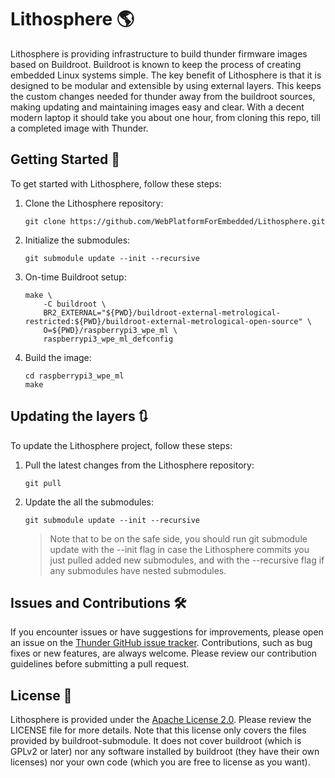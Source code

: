 # Lithosphere :earth_americas:

Lithosphere is providing infrastructure to build thunder firmware images based on Buildroot. Buildroot is known to keep the process of creating embedded Linux systems simple. The key benefit of Lithosphere is that it is designed to be modular and extensible by using external layers. This keeps the custom changes needed for thunder away from the buildroot sources, making updating and maintaining images easy and clear. With a decent modern laptop it should take you about one hour, from cloning this repo, till a completed image with Thunder.

## Getting Started :rocket:
To get started with Lithosphere, follow these steps:

1. Clone the Lithosphere repository:
    ``` shell
    git clone https://github.com/WebPlatformForEmbedded/Lithosphere.git
    ```

1. Initialize the submodules:
    ``` shell
    git submodule update --init --recursive
    ```

1. On-time Buildroot setup:
    ``` shell
    make \
        -C buildroot \
        BR2_EXTERNAL="${PWD}/buildroot-external-metrological-restricted:${PWD}/buildroot-external-metrological-open-source" \
        O=${PWD}/raspberrypi3_wpe_ml \
        raspberrypi3_wpe_ml_defconfig
    ```

1. Build the image:
    ``` shell
    cd raspberrypi3_wpe_ml
    make  
    ```

## Updating the layers :arrows_clockwise:

To update the Lithosphere project, follow these steps:

1. Pull the latest changes from the Lithosphere repository:
    ``` shell
    git pull
    ```

2. Update the all the submodules:
    ``` shell
    git submodule update --init --recursive
    ```

   > Note that to be on the safe side, you should run git submodule update with the --init flag in case the Lithosphere commits you just pulled added new submodules, and with the --recursive flag if any submodules have nested submodules.


## Issues and Contributions :hammer_and_wrench:

If you encounter issues or have suggestions for improvements, please open an issue on the [ Thunder GitHub issue tracker](https://github.com/rdkcentral/thunder/issues). Contributions, such as bug fixes or new features, are always welcome. Please review our contribution guidelines before submitting a pull request.

## License :scroll:

Lithosphere is provided under the [Apache License 2.0](LICENSE). Please review the LICENSE file for more details. Note that this license only covers the files provided by buildroot-submodule. It does not cover buildroot (which is GPLv2 or later) nor any software installed by buildroot (they have their own licenses) nor your own code (which you are free to license as you want).

